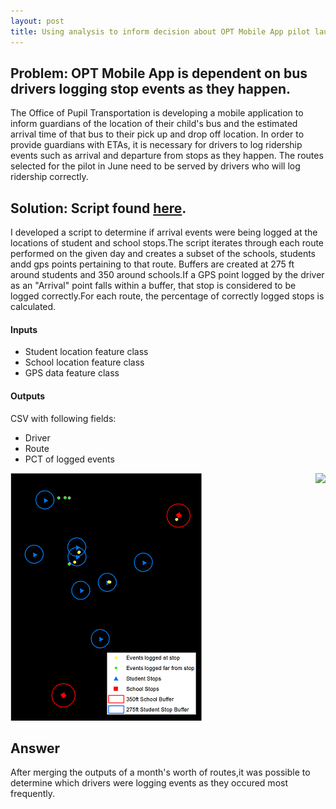 ```yaml
---
layout: post
title: Using analysis to inform decision about OPT Mobile App pilot launch. 
---
```


## Problem: OPT Mobile App is dependent on bus drivers logging stop events as they happen.

The Office of Pupil Transportation is developing a mobile application to inform guardians of the location of their child's bus and the estimated arrival time of that bus to their pick up and drop off location. In order to provide guardians with ETAs, it is necessary for drivers to log ridership events such as arrival and departure from stops as they happen. The routes selected for the pilot in June need to be served by drivers who will log ridership correctly.

## Solution: Script found [here](https://github.com/STaverasDev/GPSAnalysis/blob/master/LoggedStops.py).

I developed a script to determine if arrival events were being logged at the locations of student and school stops.The script iterates through each route performed on the given day and creates a subset of the schools, students andd gps points pertaining to that route. Buffers are created at 275 ft around students and 350 around schools.If a GPS point logged by the driver as an "Arrival" point falls within a buffer, that stop is considered to be logged correctly.For each route, the percentage of correctly logged stops is calculated.

#### Inputs

- Student location feature class
- School location feature class
- GPS data feature class

#### Outputs

CSV with following fields:
- Driver
- Route
- PCT of logged events

<img align="right" src="http://www.fillmurray.com/100/100">

![Image of Map](/images/FindGoodRoutesSmall.png)


## Answer

After merging the outputs of a month's worth of routes,it was possible to determine which drivers were logging events as they occured most frequently. 



